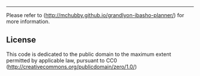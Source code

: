 ----
Please refer to (http://mchubby.github.io/grandlyon-ibasho-planner/) for more information.


## License
This code is dedicated to the public domain to the maximum extent permitted by applicable law, pursuant to CC0 (http://creativecommons.org/publicdomain/zero/1.0/)
